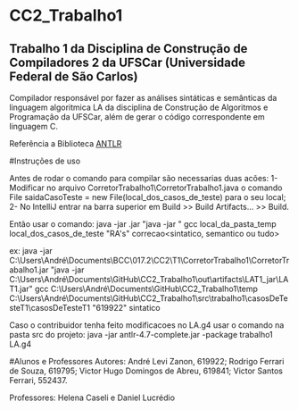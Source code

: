 # CC2_Trabalho1

## Trabalho 1 da Disciplina de Construção de Compiladores 2 da UFSCar (Universidade Federal de São Carlos)

Compilador responsável por fazer as análises sintáticas e semânticas da linguagem algoritmica LA da disciplina de Construção de
Algoritmos e Programação da UFSCar, além de gerar o código correspondente em linguagem C.

Referência a Biblioteca [ANTLR](http://www.antlr.org/)

#Instruções de uso

Antes de rodar o comando para compilar são necessarias duas acões:
1- Modificar no arquivo CorretorTrabalho1\CorretorTrabalho1.java o comando File saidaCasoTeste = new File(local_dos_casos_de_teste) para o seu local;
2- No IntelliJ entrar na barra superior em Build >> Build Artifacts... >> Build.


Então usar o comando:
java -jar <local do corretor do ava>.jar "java -jar <local do LAT1.jar>" gcc<necessario colocar o MINGW como variavel de ambiente> local_da_pasta_temp local_dos_casos_de_teste "RA's" correcao<sintatico, semantico ou tudo>

ex: java -jar C:\Users\André\Documents\BCC\017.2\CC2\T1\CorretorTrabalho1\CorretorTrabalho1.jar "java -jar C:\Users\André\Documents\GitHub\CC2_Trabalho1\out\artifacts\LAT1_jar\LAT1.jar" gcc C:\Users\André\Documents\GitHub\CC2_Trabalho1\temp C:\Users\André\Documents\GitHub\CC2_Trabalho1\src\trabalho1\casosDeTesteT1\casosDeTesteT1 "619922" sintatico


Caso o contribuidor tenha feito modificacoes no LA.g4 usar o comando na pasta src do projeto:
java -jar antlr-4.7-complete.jar -package trabalho1 LA.g4

#Alunos e Professores
Autores: 
André Levi Zanon, 619922; 
Rodrigo Ferrari de Souza, 619795; 
Victor Hugo Domingos de Abreu, 619841; 
Victor Santos Ferrari, 552437.

Professores: Helena Caseli e Daniel Lucrédio
